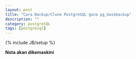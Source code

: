 ```yaml
---
layout: post
title: "Cara Backup/Clone PostgreSQL guna pg_basebackup"
description: ""
category: postgreSQL
tags: [postgresql]
---
```

{% include JB/setup %}

<!-- more -->

**Nota akan dikemaskini**